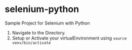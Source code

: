 # selenium-python
Sample Project for Selenium with Python

1) Navigate to the Directory.
2) Setup or Activate your virtualEnvironment using `source venv/bin/activate`
